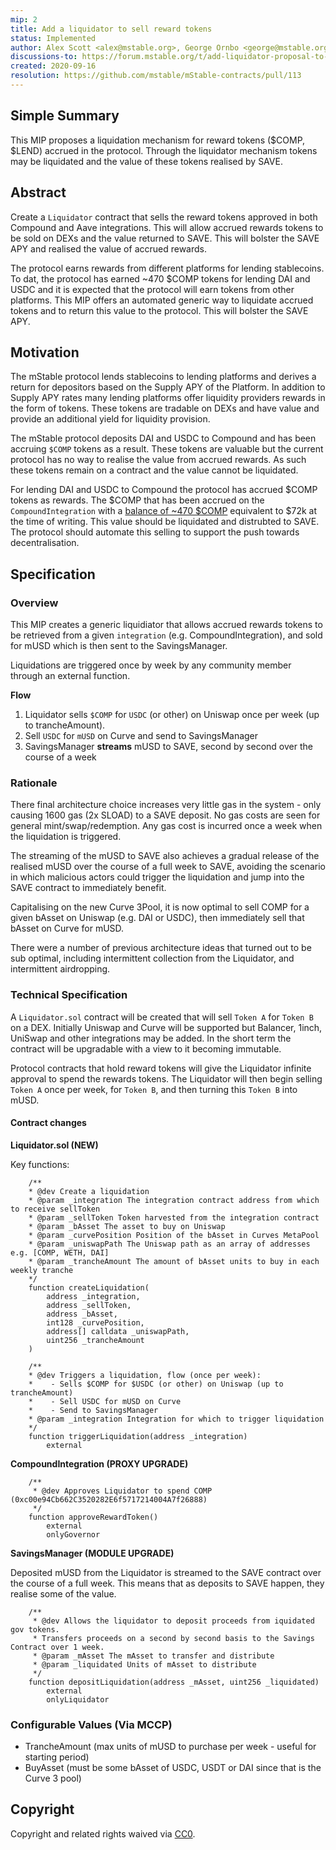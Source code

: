 ```yaml
---
mip: 2
title: Add a liquidator to sell reward tokens
status: Implemented
author: Alex Scott <alex@mstable.org>, George Ornbo <george@mstable.org>
discussions-to: https://forum.mstable.org/t/add-liquidator-proposal-to-liquidate-comp-rewards/81
created: 2020-09-16
resolution: https://github.com/mstable/mStable-contracts/pull/113
---
```


<!--You can leave these HTML comments in your merged MIP and delete the visible duplicate text guides, they will not appear and may be helpful to refer to if you edit it again. This is the suggested template for new MIPs. Note that an MIP number will be assigned by an editor. When opening a pull request to submit your MIP, please use an abbreviated title in the filename, `mip-draft_title_abbrev.md`. The title should be 44 characters or less.-->

## Simple Summary

<!--"If you can't explain it simply, you don't understand it well enough." Simply describe the outcome the proposed changes intends to achieve. This should be non-technical and accessible to a casual community member.-->

This MIP proposes a liquidation mechanism for reward tokens ($COMP, $LEND) accrued in the protocol.
Through the liquidator mechanism tokens may be liquidated and the value of
these tokens realised by SAVE.

## Abstract

<!--A short (~200 word) description of the proposed change, the abstract should clearly describe the proposed change. This is what *will* be done if the MIP is implemented, not *why* it should be done or *how* it will be done. If the MIP proposes deploying a new contract, write, "we propose to deploy a new contract that will do x".-->

Create a `Liquidator` contract that sells the reward tokens approved in both
Compound and Aave integrations. This will allow accrued rewards tokens to be sold on DEXs and the
value returned to SAVE. This will bolster the SAVE APY and realised the value of
accrued rewards.

The protocol earns rewards from different platforms for lending stablecoins.
To dat, the protocol has earned ~470 \$COMP tokens for lending DAI and USDC
and it is expected that the protocol will earn tokens from other platforms.
This MIP offers an automated generic way to liquidate accrued tokens and to
return this value to the protocol. This will bolster the SAVE APY.

## Motivation

<!--This is the problem statement. This is the *why* of the MIP. It should clearly explain *why* the current state of the protocol is inadequate.  It is critical that you explain *why* the change is needed, if the MIP proposes changing how something is calculated, you must address *why* the current calculation is innaccurate or wrong. This is not the place to describe how the MIP will address the issue!-->

The mStable protocol lends stablecoins to lending platforms and derives a
return for depositors based on the Supply APY of the Platform. In addition to
Supply APY rates many lending platforms offer liquidity providers rewards in
the form of tokens. These tokens are tradable on DEXs and have value and
provide an additional yield for liquidity provision.

The mStable protocol deposits DAI and USDC to Compound and has been accruing
`$COMP` tokens as a result. These tokens are valuable but the current protocol
has no way to realise the value from accrued rewards. As such these tokens
remain on a contract and the value cannot be liquidated.

For lending DAI and USDC to Compound the protocol has accrued $COMP tokens as
rewards. The $COMP that has been accrued on the `CompoundIntegration` with a
[balance of ~470 \$COMP][1] equivalent to \$72k at the time of writing. This
value should be liquidated and distrubted to SAVE. The protocol should automate
this selling to support the push towards decentralisation.

## Specification

<!--The specification should describe the syntax and semantics of any new feature, there are five sections
1. Overview
2. Rationale
3. Technical Specification
4. Test Cases
5. Configurable Values
-->

### Overview

<!--This is a high level overview of *how* the MIP will solve the problem. The overview should clearly describe how the new feature will be implemented.-->

This MIP creates a generic liquidiator that allows accrued rewards tokens to be retrieved
from a given `integration` (e.g. CompoundIntegration), and sold for mUSD which is then
sent to the SavingsManager.

Liquidations are triggered once by week by any community member through an external function.

**Flow**

1. Liquidator sells `$COMP` for `USDC` (or other) on Uniswap once per week (up to trancheAmount).
1. Sell `USDC` for `mUSD` on Curve and send to SavingsManager
1. SavingsManager **streams** mUSD to SAVE, second by second over the course of a week

### Rationale

<!--This is where you explain the reasoning behind how you propose to solve the problem. Why did you propose to implement the change in this way, what were the considerations and trade-offs. The rationale fleshes out what motivated the design and why particular design decisions were made. It should describe alternate designs that were considered and related work. The rationale may also provide evidence of consensus within the community, and should discuss important objections or concerns raised during discussion.-->

There final architecture choice increases very little gas in the system -
only causing 1600 gas (2x SLOAD) to a SAVE deposit. No gas costs are seen for
general mint/swap/redemption. Any gas cost is incurred once a week when the liquidation
is triggered.

The streaming of the mUSD to SAVE also achieves a gradual
release of the realised mUSD over the course of a full week to SAVE, avoiding the scenario
in which malicious actors could trigger the liquidation and jump into the SAVE contract
to immediately benefit.

Capitalising on the new Curve 3Pool, it is now optimal to sell COMP for a given bAsset on
Uniswap (e.g. DAI or USDC), then immediately sell that bAsset on Curve for mUSD.

There were a number of previous architecture ideas that turned out to be sub optimal, including
intermittent collection from the Liquidator, and intermittent airdropping.

### Technical Specification

<!--The technical specification should outline the public API of the changes proposed. That is, changes to any of the interfaces mStable currently exposes or the creations of new ones.-->

A `Liquidator.sol` contract will be created that will sell `Token A` for `Token B` on a DEX.
Initially Uniswap and Curve will be supported but Balancer, 1inch, UniSwap and
other integrations may be added. In the short term the contract will be
upgradable with a view to it becoming immutable.

Protocol contracts that hold reward tokens will give the Liquidator infinite
approval to spend the rewards tokens. The Liquidator will then begin selling
`Token A` once per week, for `Token B`, and then turning this `Token B` into mUSD.

#### Contract changes

**Liquidator.sol (NEW)**

Key functions:

```
    /**
    * @dev Create a liquidation
    * @param _integration The integration contract address from which to receive sellToken
    * @param _sellToken Token harvested from the integration contract
    * @param _bAsset The asset to buy on Uniswap
    * @param _curvePosition Position of the bAsset in Curves MetaPool
    * @param _uniswapPath The Uniswap path as an array of addresses e.g. [COMP, WETH, DAI]
    * @param _trancheAmount The amount of bAsset units to buy in each weekly tranche
    */
    function createLiquidation(
        address _integration,
        address _sellToken,
        address _bAsset,
        int128 _curvePosition,
        address[] calldata _uniswapPath,
        uint256 _trancheAmount
    )

    /**
    * @dev Triggers a liquidation, flow (once per week):
    *    - Sells $COMP for $USDC (or other) on Uniswap (up to trancheAmount)
    *    - Sell USDC for mUSD on Curve
    *    - Send to SavingsManager
    * @param _integration Integration for which to trigger liquidation
    */
    function triggerLiquidation(address _integration)
        external
```

**CompoundIntegration (PROXY UPGRADE)**

```
    /**
     * @dev Approves Liquidator to spend COMP (0xc00e94Cb662C3520282E6f5717214004A7f26888)
     */
    function approveRewardToken()
        external
        onlyGovernor
```

**SavingsManager (MODULE UPGRADE)**

Deposited mUSD from the Liquidator is streamed to the SAVE contract over the course of a full week.
This means that as deposits to SAVE happen, they realise some of the value.

```
    /**
     * @dev Allows the liquidator to deposit proceeds from iquidated gov tokens.
     * Transfers proceeds on a second by second basis to the Savings Contract over 1 week.
     * @param _mAsset The mAsset to transfer and distribute
     * @param _liquidated Units of mAsset to distribute
     */
    function depositLiquidation(address _mAsset, uint256 _liquidated)
        external
        onlyLiquidator
```

### Configurable Values (Via MCCP)

<!--Please list all values configurable via MCCP under this implementation.-->

- TrancheAmount (max units of mUSD to purchase per week - useful for starting period)
- BuyAsset (must be some bAsset of USDC, USDT or DAI since that is the Curve 3 pool)

## Copyright

Copyright and related rights waived via [CC0](https://creativecommons.org/publicdomain/zero/1.0/).

[1]: https://etherscan.io/tokenholdings?a=0xd55684f4369040c12262949ff78299f2bc9db735
